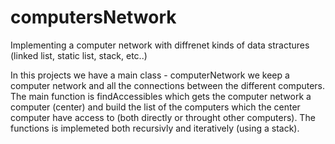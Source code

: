 # computersNetwork
Implementing a computer network with diffrenet kinds of data stractures (linked list, static list, stack, etc..)

In this projects we have a main class - computerNetwork
we keep a computer network and all the connections between the different computers.
The main function is findAccessibles which gets the computer network a computer (center) and build the list of the computers which 
the center computer have access to (both directly or throught other computers).
The functions is implemeted both recursivly and iteratively (using a stack).
